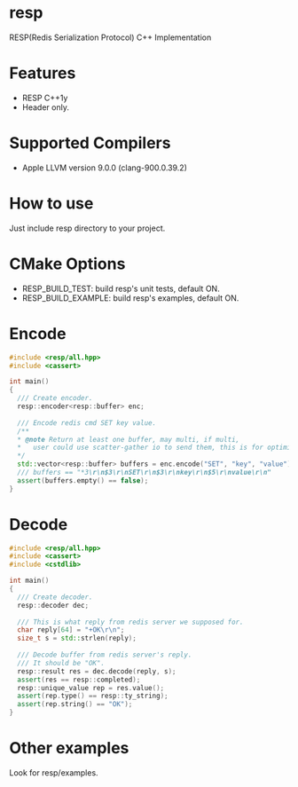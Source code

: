 # resp

RESP(Redis Serialization Protocol) C++ Implementation

# Features

* RESP C++1y
* Header only.

# Supported Compilers
* Apple LLVM version 9.0.0 (clang-900.0.39.2)
# How to use

Just include resp directory to your project.

# CMake Options

* RESP_BUILD_TEST: build resp's unit tests, default ON.
* RESP_BUILD_EXAMPLE: build resp's examples, default ON.

# Encode

```cpp
#include <resp/all.hpp>
#include <cassert>

int main()
{
  /// Create encoder.
  resp::encoder<resp::buffer> enc;
  
  /// Encode redis cmd SET key value.
  /**
  * @note Return at least one buffer, may multi, if multi, 
  *   user could use scatter-gather io to send them, this is for optimizing copy.
  */
  std::vector<resp::buffer> buffers = enc.encode("SET", "key", "value");
  /// buffers == "*3\r\n$3\r\nSET\r\n$3\r\nkey\r\n$5\r\nvalue\r\n"
  assert(buffers.empty() == false);
}
```

# Decode

```cpp
#include <resp/all.hpp>
#include <cassert>
#include <cstdlib>

int main()
{
  /// Create decoder.
  resp::decoder dec;
  
  /// This is what reply from redis server we supposed for.
  char reply[64] = "+OK\r\n";
  size_t s = std::strlen(reply);
  
  /// Decode buffer from redis server's reply.
  /// It should be "OK".
  resp::result res = dec.decode(reply, s);
  assert(res == resp::completed);
  resp::unique_value rep = res.value();
  assert(rep.type() == resp::ty_string);
  assert(rep.string() == "OK");
}
```

# Other examples

Look for resp/examples.
